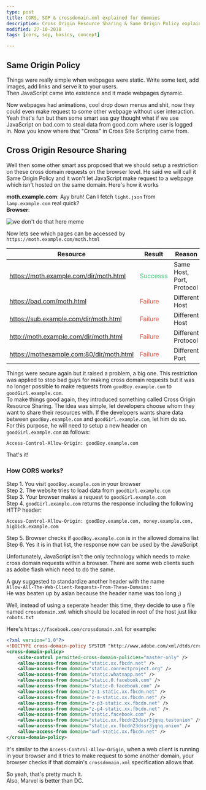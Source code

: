 ```yaml
---
type: post
title: CORS, SOP & crossdomain.xml explained for dummies
description: Cross Origin Resource Sharing & Same Origin Policy explained.
modified: 27-10-2018
tags: [cors, sop, basics, concept]

---
```


## Same Origin Policy

Things were really simple when webpages were static. Write some text, add images, add links and serve it to your users.<br>
Then JavaScript came into existence and it made webpages dynamic.
<!--more-->
Now webpages had animations, cool drop down menus and shit, now they could even make request to some other webpage without user interaction.
Yeah that's fun but then some smart ass guy thought what if we use JavaScript on bad.com to steal data from good.com where user is logged in.
Now you know where that "Cross" in Cross Site Scripting came from.

## Cross Origin Resource Sharing

Well then some other smart ass proposed that we should setup a restriction on these cross domain requests on the browser level.
He said we will call it Same Origin Policy and it won't let JavaScript make request to a webpage which isn't hosted on the same domain.
Here's how it works

**moth.example.com**: Ayy bruh! Can I fetch `light.json` from `lamp.example.com` real quick?<br>
**Browser**:

![we don't do that here meme](https://i.redd.it/zw17doei2h211.jpg)

Now lets see which pages can be accessed by `https://moth.example.com/moth.html`

|Resource|Result|Reason|
|--------|------|------|
|https://moth.example.com/dir/moth.html|<span style="color: #2ecc71">Successs</span>|Same Host, Port, Protocol|
|https://bad.com/moth.html|<span style="color: #e74c3c">Failure</span>|Different Host|
|https://sub.example.com/dir/moth.html|<span style="color: #e74c3c">Failure</span>|Different Host|
|http://moth.example.com/dir/moth.html|<span style="color: #e74c3c">Failure</span>|Different Protocol|
|https://mothexample.com:80/dir/moth.html|<span style="color: #e74c3c">Failure</span>|Different Port|

Things were secure again but it raised a problem, a big one. This restriction was applied to stop bad guys for making cross domain requests but it was no longer possible to make requests from `goodBoy.example.com` to `goodGirl.example.com`.<br>
To make things good again, they introduced something called Cross Origin Resource Sharing. The idea was simple, let developers choose whom they want to share their resources with. If the developers wants share data between `goodBoy.example.com` and `goodGirl.example.com`, let him do so.<br>
For this purpose, he will need to setup a new header on `goodGirl.example.com` as follows:

`Access-Control-Allow-Origin: goodBoy.example.com`

That's it!

### How CORS works?

Step 1. You visit `goodBoy.example.com` in your browser<br>
Step 2. The website tries to load data from `goodGirl.example.com`<br>
Step 3. Your browser makes a request to `goodGirl.example.com`<br>
Step 4. `goodGirl.example.com` returns the response including the following HTTP header:<br>

`Access-Control-Allow-Origin: goodBoy.example.com, money.example.com, bigDick.example.com`

Step 5. Browser checks if `goodBoy.example.com` is in the allowed domains list<br>
Step 6. Yes it is in that list, the response now can be used by the JavaScript<br>

Unfortunately, JavaScript isn't the only technology which needs to make cross domain requests within a browser.
There are some web clients such as adobe flash which need to do the same.

A guy suggested to standardize another header with the name<br>
`Allow-All-The-Web-Client-Requests-From-These-Domains:`<br>
He was beaten up by asian because the header name was too long ;)

Well, instead of using a seperate header this time, they decide to use a file named `crossdomain.xml` which should be located in root of the host just like `robots.txt`

Here's `https://facebook.com/crossdomain.xml` for example:

```xml
<?xml version="1.0"?>
<!DOCTYPE cross-domain-policy SYSTEM "http://www.adobe.com/xml/dtds/cross-domain-policy.dtd">
<cross-domain-policy>
	<site-control permitted-cross-domain-policies="master-only" />
	<allow-access-from domain="static.xx.fbcdn.net" />
	<allow-access-from domain="static.connectproject.org" />
	<allow-access-from domain="static.whatsapp.net" />
	<allow-access-from domain="static.0.facebook.com" />
	<allow-access-from domain="static-0.facebook.com" />
	<allow-access-from domain="z-1-static.xx.fbcdn.net" />
	<allow-access-from domain="z-m-static.xx.fbcdn.net" />
	<allow-access-from domain="z-p3-static.xx.fbcdn.net" />
	<allow-access-from domain="z-p4-static.xx.fbcdn.net" />
	<allow-access-from domain="static.facebook.com" />
	<allow-access-from domain="static.xx.fbcdn23dssr3jqnq.testonion" />
	<allow-access-from domain="static.xx.fbcdn23dssr3jqnq.onion" />
	<allow-access-from domain="xwf-static.xx.fbcdn.net" />
</cross-domain-policy>
```

It's similar to the `Access-Control-Allow-Origin`, when a web client is running in your browser and it tries to make request to some another domain,
your browser checks if that domain's `crossdomain.xml` specification allows that.

So yeah, that's pretty much it.<br>
Also, Marvel is better than DC.
